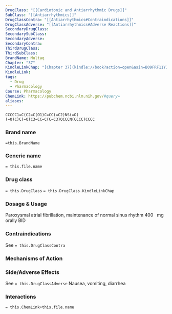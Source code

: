 ```yaml
---
DrugClass: "[[Cardiotonic and Antiarrhythmic Drugs]]"
SubClass: "[[Antiarrhythmics]]"
DrugClassContra: "[[Antiarrhythmics#Contraindications]]"
DrugClassAdverse: "[[Antiarrhythmics#Adverse Reactions]]"
SecondaryDrugClass: 
SecondarySubClass: 
SecondaryAdverse: 
SecondaryContra: 
ThirdDrugClass: 
ThirdSubClass: 
BrandName: Multaq
Chapter: "37"
KindleLinkChap: "[Chapter 37](kindle://book?action=open&asin=B09FRF11YJ&location=20599)"
KindleLink: 
tags:
  - Drug
  - Pharmacology
Course: Pharmacology
ChemLink: https://pubchem.ncbi.nlm.nih.gov/#query=
aliases:
---
```

```smiles
CCCCC1=C(C2=C(O1)C=CC(=C2)NS(=O)(=O)C)C(=O)C3=CC=C(C=C3)OCCCN(CCCC)CCCC
```

### Brand name
`=this.BrandName`

### Generic name
`= this.file.name`

### Drug class 
`= this.DrugClass`
	`= this.DrugClass.KindleLinkChap`

### Dosage & Usage
Paroxysmal atrial fibrillation, maintenance of normal sinus rhythm
400   mg orally BID

### Contraindications
See `= this.DrugClassContra`

### Mechanisms of Action


### Side/Adverse Effects
See `= this.DrugClassAdverse`
Nausea, vomiting, diarrhea 

### Interactions

`= this.ChemLink+this.file.name`

